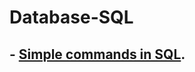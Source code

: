 # Database-SQL
## - [Simple commands in SQL](https://github.com/bielakarolina/Database-SQL/tree/master/Basics%20SQL).

